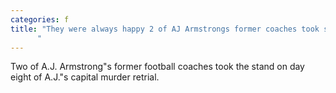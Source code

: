 ```yaml
---
categories: f
title: "They were always happy 2 of AJ Armstrongs former coaches took stand on day 8 of the retrial
      "
---
```

Two of A.J. Armstrong"s former football coaches took the stand on day eight of A.J."s capital murder retrial.
      